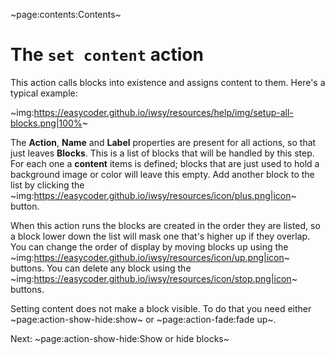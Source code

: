 ~page:contents:Contents~

# The `set content` action

This action calls blocks into existence and assigns content to them. Here's a typical example:

~img:https://easycoder.github.io/iwsy/resources/help/img/setup-all-blocks.png|100%~

The **Action**, **Name** and **Label** properties are present for all actions, so that just leaves **Blocks**. This is a list of blocks that will be handled by this step. For each one a **content** items is defined; blocks that are just used to hold a background image or color will leave this empty. Add another block to the list by clicking the ~img:https://easycoder.github.io/iwsy/resources/icon/plus.png|icon~ button.

When this action runs the blocks are created in the order they are listed, so a block lower down the list will mask one that's higher up if they overlap. You can change the order of display by moving blocks up using the ~img:https://easycoder.github.io/iwsy/resources/icon/up.png|icon~ buttons. You can delete any block using the ~img:https://easycoder.github.io/iwsy/resources/icon/stop.png|icon~ buttons.

Setting content does not make a block visible. To do that you need either ~page:action-show-hide:show~ or ~page:action-fade:fade up~.

Next: ~page:action-show-hide:Show or hide blocks~
